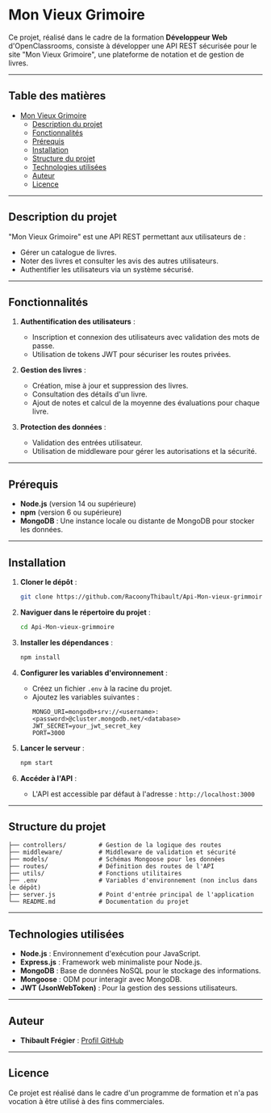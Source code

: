 # Mon Vieux Grimoire

Ce projet, réalisé dans le cadre de la formation **Développeur Web** d'OpenClassrooms, consiste à développer une API REST sécurisée pour le site "Mon Vieux Grimoire", une plateforme de notation et de gestion de livres.

---

## Table des matières

- [Mon Vieux Grimoire](#mon-vieux-grimoire)
  - [Description du projet](#description-du-projet)
  - [Fonctionnalités](#fonctionnalités)
  - [Prérequis](#prérequis)
  - [Installation](#installation)
  - [Structure du projet](#structure-du-projet)
  - [Technologies utilisées](#technologies-utilisées)
  - [Auteur](#auteur)
  - [Licence](#licence)

---

## Description du projet

"Mon Vieux Grimoire" est une API REST permettant aux utilisateurs de :

- Gérer un catalogue de livres.
- Noter des livres et consulter les avis des autres utilisateurs.
- Authentifier les utilisateurs via un système sécurisé.

---

## Fonctionnalités

1. **Authentification des utilisateurs** :
   - Inscription et connexion des utilisateurs avec validation des mots de passe.
   - Utilisation de tokens JWT pour sécuriser les routes privées.

2. **Gestion des livres** :
   - Création, mise à jour et suppression des livres.
   - Consultation des détails d'un livre.
   - Ajout de notes et calcul de la moyenne des évaluations pour chaque livre.

3. **Protection des données** :
   - Validation des entrées utilisateur.
   - Utilisation de middleware pour gérer les autorisations et la sécurité.

---

## Prérequis

- **Node.js** (version 14 ou supérieure)
- **npm** (version 6 ou supérieure)
- **MongoDB** : Une instance locale ou distante de MongoDB pour stocker les données.

---

## Installation

1. **Cloner le dépôt** :
   ```bash
   git clone https://github.com/RacoonyThibault/Api-Mon-vieux-grimmoire.git
   ```

2. **Naviguer dans le répertoire du projet** :
   ```bash
   cd Api-Mon-vieux-grimmoire
   ```

3. **Installer les dépendances** :
   ```bash
   npm install
   ```

4. **Configurer les variables d'environnement** :
   - Créez un fichier `.env` à la racine du projet.
   - Ajoutez les variables suivantes :
     ```env
     MONGO_URI=mongodb+srv://<username>:<password>@cluster.mongodb.net/<database>
     JWT_SECRET=your_jwt_secret_key
     PORT=3000
     ```

5. **Lancer le serveur** :
   ```bash
   npm start
   ```

6. **Accéder à l'API** :
   - L'API est accessible par défaut à l'adresse : `http://localhost:3000`

---

## Structure du projet

```
├── controllers/         # Gestion de la logique des routes
├── middleware/          # Middleware de validation et sécurité
├── models/              # Schémas Mongoose pour les données
├── routes/              # Définition des routes de l'API
├── utils/               # Fonctions utilitaires
├── .env                 # Variables d'environnement (non inclus dans le dépôt)
├── server.js            # Point d'entrée principal de l'application
└── README.md            # Documentation du projet
```

---

## Technologies utilisées

- **Node.js** : Environnement d'exécution pour JavaScript.
- **Express.js** : Framework web minimaliste pour Node.js.
- **MongoDB** : Base de données NoSQL pour le stockage des informations.
- **Mongoose** : ODM pour interagir avec MongoDB.
- **JWT (JsonWebToken)** : Pour la gestion des sessions utilisateurs.

---

## Auteur

- **Thibault Frégier** : [Profil GitHub](https://github.com/RacoonyThibault)

---

## Licence

Ce projet est réalisé dans le cadre d'un programme de formation et n'a pas vocation à être utilisé à des fins commerciales.

